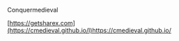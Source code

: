 Conquermedieval

[https://getsharex.com](https://cmedieval.github.io/l)https://cmedieval.github.io/
